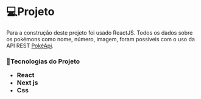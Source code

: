 <h1>💻Projeto</h1>
<p>Para a construção deste projeto foi usado ReactJS. Todos os dados sobre os pokémons como nome, número, imagem, foram possíveis com o uso da API REST <a href="https://pokeapi.co/">PokéApi</a>.</p>
<h3>📝Tecnologias do Projeto
<ul>
  <li>React</li>
  <li>Next js</li>
  <li>Css</li>
</ul>
</h3>
